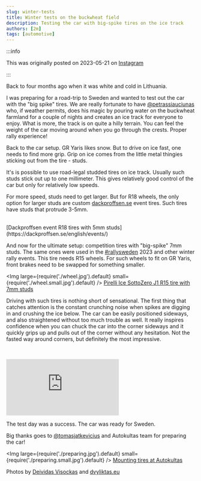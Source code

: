 ```yaml
---
slug: winter-tests
title: Winter tests on the buckwheat field
description: Testing the car with big-spike tires on the ice track
authors: [2m]
tags: [automotive]
---
```


:::info

This was originally posted on 2023-05-21 on [Instagram](https://www.instagram.com/p/CsgY5ubJNPk/)

:::

Back to four months ago when it was white and cold in Lithuania.

I was preparing for a road-trip to Sweden and wanted to test out the car with the "big spike" tires. We are really fortunate to have [@petrassiauciunas](https://www.instagram.com/petrassiauciunas/) who, if weather permits, does his magic by pouring water on the buckwheat farmland for a couple of nights and creates an ice track for everyone to enjoy. What is more, the track is on quite a hilly terrain. You can feel the weight of the car moving around when you go through the crests. Proper rally experience!

<!--truncate-->

Back to the car setup. GR Yaris likes snow. But to drive on ice fast, one needs to find more grip. Grip on ice comes from the little metal thingies sticking out from the tire - studs.

It's is possible to use road-legal studded tires on ice track. Usually such studs stick out up to one millimeter. This gives relatively good control of the car but only for relatively low speeds.

For more speed, studs need to get larger. But for R18 wheels, the only option for larger studs are custom [dackproffsen.se](https://dackproffsen.se/) event tires. Such tires have studs that protrude 3-5mm.

<div style={{ display: 'grid', gridTemplateColumns: '1fr 1fr', gridColumnGap: '0.5rem' }}>
    <Img large={require('./dackproffsen_profile.jpg').default} small={require('./dackproffsen_profile.small.jpg').default} />
    <Img large={require('./dackproffsen_studs.jpg').default} small={require('./dackproffsen_studs.small.jpg').default} />
</div>
[Dackproffsen event R18 tires with 5mm studs](https://dackproffsen.se/english/events/)

And now for the ultimate setup: competition tires with "big-spike" 7mm studs. The same ones were used in the [#rallysweden](https://www.instagram.com/explore/tags/rallysweden/) 2023 and other winter rally events. This tire needs R15 wheels. For such wheels to fit on GR Yaris, front brakes need to be swapped for something smaller.

<Img large={require('./wheel.jpg').default} small={require('./wheel.small.jpg').default} />
[Pirelli Ice SottoZero J1 R15 tire with 7mm studs](https://www.pirelli.com/tyres/en-ww/motorsport/all-tyres/products-sheet/ice-sottozero-j1)

Driving with such tires is nothing short of sensational. The first thing that catches attention is the constant crunching noise when spikes are digging in and crushing the ice below. The car can be easily positioned sideways, and also straightened without too much trouble as well. It really inspires confidence when you can chuck the car into the corner sideways and it quickly grips up and pulls out of the corner without any hesitation. Not the fasted way around corners, but definitely the most impressive.

<div style={{ display: 'grid', gridTemplateColumns: '1fr 1fr', gridColumnGap: '0.5rem' }}>
    <Img large={require('./sideways.jpg').default} small={require('./sideways.small.jpg').default} />
    <Img large={require('./together.jpg').default} small={require('./together.small.jpg').default} />
    <Img large={require('./over_the_crest.jpg').default} small={require('./over_the_crest.small.jpg').default} />
    <Img large={require('./spinning_wheels.jpg').default} small={require('./spinning_wheels.small.jpg').default} />
    <Img large={require('./resting.jpg').default} small={require('./resting.small.jpg').default} />
    <Img large={require('./wheel_on.jpg').default} small={require('./wheel_on.small.jpg').default} />
</div>

<p className='embed-container horizontal'><iframe src='https://www.youtube.com/embed/4e7VHX6isJs' frameBorder='0' allowFullScreen></iframe></p>

The test day was a success. The car was ready for Sweden.

Big thanks goes to [@tomasjatkevicius](https://www.instagram.com/tomasjatkevicius/) and Autokultas team for preparing the car!

<Img large={require('./preparing.jpg').default} small={require('./preparing.small.jpg').default} />
[Mounting tires at Autokultas](https://autokultas.lt/)

Photos by [Deividas Visockas](https://www.instagram.com/p/CsgY5ubJNPk/) and [dvyliktas.eu](https://dvyliktas.tumblr.com/)
